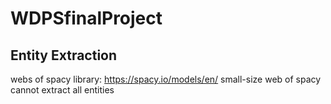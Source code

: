 # WDPSfinalProject

## Entity Extraction
webs of spacy library: https://spacy.io/models/en/
small-size web of spacy cannot extract all entities
